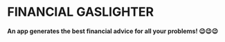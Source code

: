 # **FINANCIAL GASLIGHTER**

**An app generates the best financial advice for all your problems! 😉😉😉**
